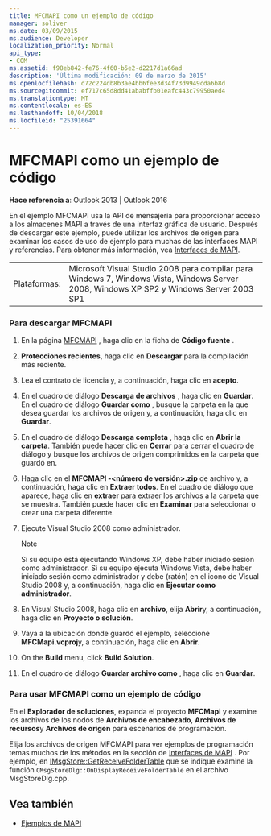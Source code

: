 ```yaml
---
title: MFCMAPI como un ejemplo de código
manager: soliver
ms.date: 03/09/2015
ms.audience: Developer
localization_priority: Normal
api_type:
- COM
ms.assetid: f98eb842-fe76-4f60-b5e2-d2217d1a66ad
description: 'Última modificación: 09 de marzo de 2015'
ms.openlocfilehash: d72c224db8b3ae4bb6fee3d34f73d9949cda6b8d
ms.sourcegitcommit: ef717c65d8dd41ababffb01eafc443c79950aed4
ms.translationtype: MT
ms.contentlocale: es-ES
ms.lasthandoff: 10/04/2018
ms.locfileid: "25391664"
---
```

# <a name="mfcmapi-as-a-code-sample"></a>MFCMAPI como un ejemplo de código
 
**Hace referencia a**: Outlook 2013 | Outlook 2016 
  
En el ejemplo MFCMAPI usa la API de mensajería para proporcionar acceso a los almacenes MAPI a través de una interfaz gráfica de usuario. Después de descargar este ejemplo, puede utilizar los archivos de origen para examinar los casos de uso de ejemplo para muchas de las interfaces MAPI y referencias. Para obtener más información, vea [Interfaces de MAPI](mapi-interfaces.md).
  
|||
|:-----|:-----|
|Plataformas:  <br/> |Microsoft Visual Studio 2008 para compilar para Windows 7, Windows Vista, Windows Server 2008, Windows XP SP2 y Windows Server 2003 SP1  <br/> |
   
### <a name="to-download-mfcmapi"></a>Para descargar MFCMAPI
  
1. En la página [MFCMAPI](https://codeplex.com/MFCMAPI) , haga clic en la ficha de **Código fuente** . 
    
2. **Protecciones recientes**, haga clic en **Descargar** para la compilación más reciente. 
    
3. Lea el contrato de licencia y, a continuación, haga clic en **acepto**.
    
4. En el cuadro de diálogo **Descarga de archivos** , haga clic en **Guardar**. En el cuadro de diálogo **Guardar como** , busque la carpeta en la que desea guardar los archivos de origen y, a continuación, haga clic en **Guardar**.
    
5. En el cuadro de diálogo **Descarga completa** , haga clic en **Abrir la carpeta**. También puede hacer clic en **Cerrar** para cerrar el cuadro de diálogo y busque los archivos de origen comprimidos en la carpeta que guardó en. 
    
6. Haga clic en el **MFCMAPI -\<número de versión\>.zip** de archivo y, a continuación, haga clic en **Extraer todos**. En el cuadro de diálogo que aparece, haga clic en **extraer** para extraer los archivos a la carpeta que se muestra. También puede hacer clic en **Examinar** para seleccionar o crear una carpeta diferente. 
    
7. Ejecute Visual Studio 2008 como administrador.
    
   > [!NOTE]
   > Si su equipo está ejecutando Windows XP, debe haber iniciado sesión como administrador. Si su equipo ejecuta Windows Vista, debe haber iniciado sesión como administrador y debe (ratón) en el icono de Visual Studio 2008 y, a continuación, haga clic en **Ejecutar como administrador**. 
  
8. En Visual Studio 2008, haga clic en **archivo**, elija **Abrir**y, a continuación, haga clic en **Proyecto o solución**.
    
9. Vaya a la ubicación donde guardó el ejemplo, seleccione **MFCMapi.vcproj**y, a continuación, haga clic en **Abrir**.
    
10. On the **Build** menu, click **Build Solution**.
    
11. En el cuadro de diálogo **Guardar archivo como** , haga clic en **Guardar**.
    
### <a name="to-use-mfcmapi-as-a-code-sample"></a>Para usar MFCMAPI como un ejemplo de código
  
En el **Explorador de soluciones**, expanda el proyecto **MFCMapi** y examine los archivos de los nodos de **Archivos de encabezado**, **Archivos de recursos**y **Archivos de origen** para escenarios de programación. 
  
Elija los archivos de origen MFCMAPI para ver ejemplos de programación temas muchos de los métodos en la sección de [Interfaces de MAPI](mapi-interfaces.md) . Por ejemplo, en [IMsgStore::GetReceiveFolderTable](imsgstore-getreceivefoldertable.md) que se indique examine la función `CMsgStoreDlg::OnDisplayReceiveFolderTable` en el archivo MsgStoreDlg.cpp. 
  
## <a name="see-also"></a>Vea también

- [Ejemplos de MAPI](mapi-samples.md)

